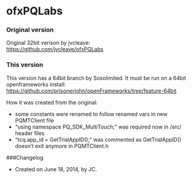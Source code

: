 ofxPQLabs
=============================

### Original version
Original 32bit verison by jvcleave:  
https://github.com/jvcleave/ofxPQLabs

### This version
This version has a 64bit branch by Sosolimited.
It must be run on a 64bit openframeworks install:  
https://github.com/prisonerjohn/openFrameworks/tree/feature-64bit

How it was created from the original:
* some constants were renamed to follow renamed vars in new PQMTClient file
* “using namespace PQ_SDK_MultiTouch;” was required now in /src/ header files
* “tcq.app_id = GetTrialAppID();” was commented as GetTrialAppID() doesn’t exit anymore in PQMTClient.h


###Changelog

* Created on June 18, 2014, by JC.